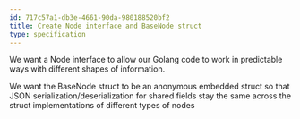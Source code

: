 ```yaml
---
id: 717c57a1-db3e-4661-90da-980188520bf2
title: Create Node interface and BaseNode struct
type: specification
---
```


We want a Node interface to allow our Golang code to work in predictable ways with different shapes of information.

We want the BaseNode struct to be an anonymous embedded struct so that JSON serialization/deserialization for shared fields stay the same across the struct implementations of different types of nodes
